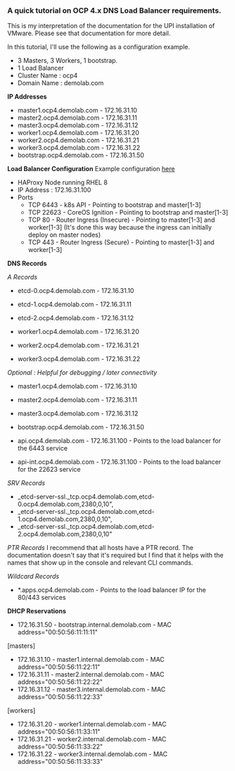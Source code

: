 ### A quick tutorial on OCP 4.x DNS Load Balancer requirements.

This is my interpretation of the documentation for the UPI installation of VMware. Please see that documentation for more detail.

In this tutorial, I'll use the following as a configuration example.

- 3 Masters, 3 Workers, 1 bootstrap.
- 1 Load Balancer
- Cluster Name : ocp4
- Domain Name : demolab.com

**IP Addresses**
- master1.ocp4.demolab.com - 172.16.31.10
- master2.ocp4.demolab.com - 172.16.31.11
- master3.ocp4.demolab.com - 172.16.31.12
- worker1.ocp4.demolab.com - 172.16.31.20
- worker2.ocp4.demolab.com - 172.16.31.21
- worker3.ocp4.demolab.com - 172.16.31.22
- bootstrap.ocp4.demolab.com - 172.16.31.50

**Load Balancer Configuration**
Example configuration [here](https://github.com/ekrunch/openshift_scripts/tree/master/4.1/UPI)

- HAProxy Node running RHEL 8
- IP Address : 172.16.31.100
- Ports
  - TCP 6443  - k8s API - Pointing to bootstrap and master[1-3]
  - TCP 22623 - CoreOS Ignition - Pointing to bootstrap and master[1-3]
  - TCP 80    - Router Ingress (Insecure) - Pointing to master[1-3] and worker[1-3] (It's done this way because the ingress can initially deploy on master nodes)
  - TCP 443   - Router Ingress (Secure) - Pointing to master[1-3] and worker[1-3]

**DNS Records**

_A Records_
- etcd-0.ocp4.demolab.com    - 172.16.31.10
- etcd-1.ocp4.demolab.com    - 172.16.31.11
- etcd-2.ocp4.demolab.com    - 172.16.31.12

- worker1.ocp4.demolab.com   - 172.16.31.20
- worker2.ocp4.demolab.com   - 172.16.31.21
- worker3.ocp4.demolab.com   - 172.16.31.22

_Optional : Helpful for debugging / later connectivity_
- master1.ocp4.demolab.com   - 172.16.31.10
- master2.ocp4.demolab.com   - 172.16.31.11
- master3.ocp4.demolab.com   - 172.16.31.12

- bootstrap.ocp4.demolab.com - 172.16.31.50

- api.ocp4.demolab.com       - 172.16.31.100 - Points to the load balancer for the 6443 service
- api-int.ocp4.demolab.com   - 172.16.31.100 - Points to the load balancer for the 22623 service

_SRV Records_
- _etcd-server-ssl._tcp.ocp4.demolab.com,etcd-0.ocp4.demolab.com,2380,0,10",
- _etcd-server-ssl._tcp.ocp4.demolab.com,etcd-1.ocp4.demolab.com,2380,0,10",
- _etcd-server-ssl._tcp.ocp4.demolab.com,etcd-2.ocp4.demolab.com,2380,0,10"

_PTR Records_
I recommend that all hosts have a PTR record. The documentation doesn't say that it's required but I find that it helps with the names that show up in the console and relevant CLI commands.

_Wildcard Records_
- *.apps.ocp4.demolab.com     - Points to the load balancer IP for the 80/443 services

**DHCP Reservations**
- 172.16.31.50 - bootstrap.internal.demolab.com - MAC address="00:50:56:11:11:11"

[masters]
- 172.16.31.10 - master1.internal.demolab.com - MAC address="00:50:56:11:22:11"
- 172.16.31.11 - master2.internal.demolab.com - MAC address="00:50:56:11:22:22"
- 172.16.31.12 - master3.internal.demolab.com - MAC address="00:50:56:11:22:33"

[workers]
- 172.16.31.20 - worker1.internal.demolab.com - MAC address="00:50:56:11:33:11"
- 172.16.31.21 - worker2.internal.demolab.com - MAC address="00:50:56:11:33:22"
- 172.16.31.22 - worker3.internal.demolab.com - MAC address="00:50:56:11:33:33"
